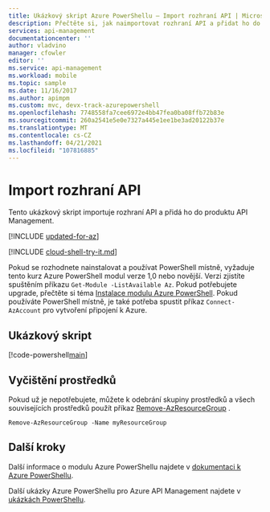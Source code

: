 ```yaml
---
title: Ukázkový skript Azure PowerShellu – Import rozhraní API | Microsoft Docs
description: Přečtěte si, jak naimportovat rozhraní API a přidat ho do API Management produktu. Podívejte se na ukázkový skript a zobrazte další dostupné prostředky.
services: api-management
documentationcenter: ''
author: vladvino
manager: cfowler
editor: ''
ms.service: api-management
ms.workload: mobile
ms.topic: sample
ms.date: 11/16/2017
ms.author: apimpm
ms.custom: mvc, devx-track-azurepowershell
ms.openlocfilehash: 7748558fa7cee6972e4bb47fea0ba08ffb72b83e
ms.sourcegitcommit: 260a2541e5e0e7327a445e1ee1be3ad20122b37e
ms.translationtype: MT
ms.contentlocale: cs-CZ
ms.lasthandoff: 04/21/2021
ms.locfileid: "107816885"
---
```

# <a name="import-an-api"></a>Import rozhraní API

Tento ukázkový skript importuje rozhraní API a přidá ho do produktu API Management. 

[!INCLUDE [updated-for-az](../../../includes/updated-for-az.md)]

[!INCLUDE [cloud-shell-try-it.md](../../../includes/cloud-shell-try-it.md)]

Pokud se rozhodnete nainstalovat a používat PowerShell místně, vyžaduje tento kurz Azure PowerShell modul verze 1,0 nebo novější. Verzi zjistíte spuštěním příkazu `Get-Module -ListAvailable Az`. Pokud potřebujete upgrade, přečtěte si téma [Instalace modulu Azure PowerShell](/powershell/azure/install-Az-ps). Pokud používáte PowerShell místně, je také potřeba spustit příkaz `Connect-AzAccount` pro vytvoření připojení k Azure.

## <a name="sample-script"></a>Ukázkový skript

[!code-powershell[main](../../../powershell_scripts/api-management/import-api-and-add-to-product/import_an_api_and_add_to_product.ps1 "Import an API")]

## <a name="clean-up-resources"></a>Vyčištění prostředků

Pokud už je nepotřebujete, můžete k odebrání skupiny prostředků a všech souvisejících prostředků použít příkaz [Remove-AzResourceGroup](/powershell/module/az.resources/remove-azresourcegroup) .

```azurepowershell-interactive
Remove-AzResourceGroup -Name myResourceGroup
```

## <a name="next-steps"></a>Další kroky

Další informace o modulu Azure PowerShellu najdete v [dokumentaci k Azure PowerShellu](/powershell/azure/).

Další ukázky Azure PowerShellu pro Azure API Management najdete v [ukázkách PowerShellu](../powershell-samples.md).
